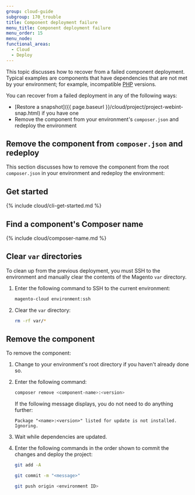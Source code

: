 ```yaml
---
group: cloud-guide
subgroup: 170_trouble
title: Component deployment failure
menu_title: Component deployment failure
menu_order: 15
menu_node:
functional_areas:
  - Cloud
  - Deploy
---
```


This topic discusses how to recover from a failed component deployment. Typical examples are components that have dependencies that are not met by your environment; for example, incompatible [PHP](https://glossary.magento.com/php) versions.

You can recover from a failed deployment in any of the following ways:

*   [Restore a snapshot]({{ page.baseurl }}/cloud/project/project-webint-snap.html) if you have one
*   Remove the component from your environment's `composer.json` and redeploy the environment

## Remove the component from `composer.json` and redeploy

This section discusses how to remove the component from the root `composer.json` in your environment and redeploy the environment:

## Get started

{% include cloud/cli-get-started.md %}

## Find a component's Composer name

{% include cloud/composer-name.md %}

## Clear `var` directories

To clean up from the previous deployment, you must SSH to the environment and manually clear the contents of the Magento `var` directory.

1.	Enter the following command to SSH to the current environment:

    ```bash
    magento-cloud environment:ssh
    ```

2.	Clear the `var` directory:

    ```bash
    rm -rf var/*
    ```

## Remove the component

To remove the component:

1.  Change to your environment's root directory if you haven't already done so.
3.  Enter the following command:

    ```bash
    composer remove <component-name>:<version>
    ```

    If the following message displays, you do not need to do anything further:

    ```terminal
    Package "<name>:<version>" listed for update is not installed. Ignoring.
    ```

4.  Wait while dependencies are updated.
5.  Enter the following commands in the order shown to commit the changes and deploy the project:

    ```bash
    git add -A
    ```

    ```bash
    git commit -m "<message>"
    ```

    ```bash
    git push origin <environment ID>
    ```
